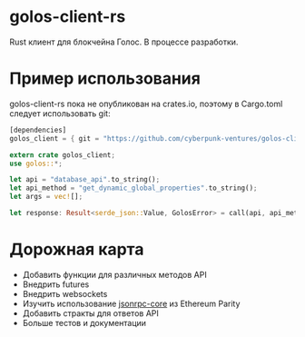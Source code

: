 # golos-client-rs

Rust клиент для блокчейна Голос. В процессе разработки.

# Пример использования

golos-client-rs пока не опубликован на crates.io, поэтому в Cargo.toml следует использовать git:

```rust
[dependencies]
golos_client = { git = "https://github.com/cyberpunk-ventures/golos-client-rs" }
```

```rust
extern crate golos_client;
use golos::*;

let api = "database_api".to_string();
let api_method = "get_dynamic_global_properties".to_string();
let args = vec![];

let response: Result<serde_json::Value, GolosError> = call(api, api_method, args);
```

# Дорожная карта

* Добавить функции для различных методов API
* Внедрить futures
* Внедрить websockets
* Изучить использование [jsonrpc-core](https://github.com/ethcore/jsonrpc) из Ethereum Parity
* Добавить стракты для ответов API
* Больше тестов и документации

